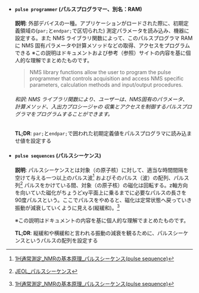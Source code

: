 
- #### `pulse programmer` (パルスプログラマー、別名：RAM)
  **説明**: 外部デバイスの一種。アプリケーションがロードされた際に、初期定義領域の(`par;`と`endpar;`で区切られた) 測定パラメータを読み込み、機器に設定する。また NMS ライブラリ関数によって、このパルスプログラマ RAM に NMS 固有パラメータや計算メソッドなどの取得、アクセスをプログラムできる
  ※この説明はドキュメントおよび参考（参照）サイトの内容を基に個人的な理解でまとめたものです。

  > NMS library functions allow the user to program the pulse
  programmer that controls acquisition and access NMS specific parameters, calculation
  methods and input/output procedures.
  ###### 和訳: NMS ライブラリ関数により、ユーザーは、NMS固有のパラメータ、計算メソッド、入出力プロシージャの 収集とアクセスを制御するパルスプログラマをプログラムすることができます。

  **TL;DR**: `par;`と`endpar;`で囲われた初期定義値をパルスプログラマに読み込ませ値を設定する

- #### `pulse sequences` (パルスシーケンス)
  **説明**: パルスシーケンスとは対象（の原子核）に対して、適当な時間間隔を空けて与える一つ以上のパルス波[^1]
  およびそのパルス（波）の配列、パルス列[^2]
  パルスをかけている間、対象（の原子核）の磁化は回転する。z軸方向を向いていた磁化がちょうどxy平面上に乗るまでに必要なパルスの長さを90度パルスという。ここでパルスをやめると、磁化は定常状態へ戻っていき振動が減衰していくように見える(縦緩和)。[^1]
  
  ※この説明はドキュメントの内容を基に個人的な理解でまとめたものです。

  [^1]: [1H通常測定_NMRの基本原理_パルスシーケンス(pulse sequence)](http://lab.agr.hokudai.ac.jp/ms-nmr/nmr/1h.htm#:~:text=%E3%83%91%E3%83%AB%E3%82%B9%E3%82%B7%E3%83%BC%E3%82%B1%E3%83%B3%E3%82%B9(pulse%20sequence))

  [^2]: [JEOL_パルスシーケンス](https://www.jeol.co.jp/words/nmr/9e0f9b375d4dbc3d7bb23cffeef1503434d1bded.html)
  
  **TL;DR**: 縦緩和や横緩和と言われる振動の減衰を観るために、パルスシーケンスというパルスの配列を設定する

